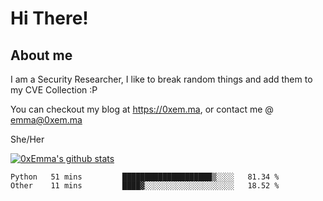 # Hi There!

## About me
I am a Security Researcher, I like to break random things and add them to my CVE Collection :P 

You can checkout my blog at https://0xem.ma, or contact me @ [emma@0xem.ma](mailto:emma@0xem.ma)

She/Her

[![0xEmma's github stats](https://github-readme-stats.vercel.app/api?username=0xEmma&count_private=true&show_icons=true&theme=dark)](https://github.com/0xEmma)
<!--START_SECTION:waka-->

```text
Python   51 mins         ████████████████████▒░░░░   81.34 %
Other    11 mins         ████▓░░░░░░░░░░░░░░░░░░░░   18.52 %
```

<!--END_SECTION:waka-->
